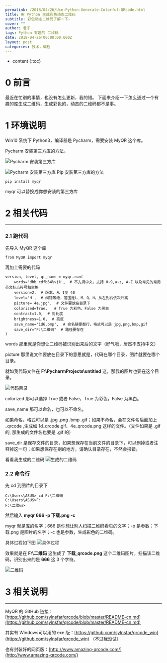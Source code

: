 ```yaml
---
permalink: /2018/04/26/Use-Python-Generate-Colorful-QRcode.html
title: 用 Python 生成彩色动态二维码
subtitle: 彩色动态二维码了解一下~
cover: ""
author: 君子
tags: Python 有趣的 二维码
date: 2018-04-26T00:00:00.000Z
layout: post
categories: 技术，编程
---
```


* content
{:toc}


#  0  前言


最近在忙别的事情，也没有怎么更新，我的错。
下面来介绍一下怎么通过一个有趣的库生成二维码，生成彩色的，动态的二维码都不是事。

#  1  环境说明


Win10 系统下 Python3，编译器是 Pycharm，需要安装 MyQR 这个库。

 Pycharm 安装第三方库的方法。

![Pycharm 安装第三方库](https://img.lbjheiheihei.xyz/FoPLaPyuCbVarvP9jpNsG5VhZJwu "Pycharm 安装第三方库")

![Pycharm 安装第三方库](https://img.lbjheiheihei.xyz/FqXVEBEtAStmMAD29k5x4NHvFV9M "Pycharm 安装第三方库")
Pip 安装第三方库的方法

<pre><code class="language-python">pip install myqr</code></pre>

myqr 可以替换成你想安装的第三方库

#  2  相关代码

***



###  2.1 跑代码
先导入 MyQR 这个库

<pre><code class="language-python">from MyQR import myqr</code></pre>

再加上需要的代码

<pre><code class="language-python">version, level, qr_name = myqr.run(
    words='dhb cdfb64%vjk',  # 不支持中文，支持 0~9,a~z, A~Z 以及常见的常用英文标点符号和空格
    version=2,  # 版本，从 1至 40
    level='H',  # 纠错等级，范围是L、M、Q、H，从左到右依次升高
    picture='4e.jpg',  # 文件要放在目录下
    colorized=True,   # True 为彩色，False 为黑白
    contrast=1.0,  # 对比度
    brightness=1.0,  # 亮度
    save_name='1d6.bmp',  # 命名随便都行，格式可以是 jpg,png,bmp,gif
    save_dir="F:\二维码"  # 路径要存在
)</code></pre>

words 那里就是你想让二维码被识别出来后的文字（好气哦，居然不支持中文）

picture 那里说文件要放在目录下的意思就是，代码在哪个目录，图片就要在哪个目录。

就如我代码文件在 **F:\PycharmProjects\untitled** 这，那我的图片也要在这个目录。

![代码目录](https://img.lbjheiheihei.xyz/Fi4c0karJCIqOAlPwnEB9wIp_PN0 "代码目录")

colorized 那可以选择 True 或者 False，True 为彩色，False 为黑白。

save_name 那可以命名，也可以不命名。

如果命名，格式可以是 .jpg .png .bmp .gif；如果不命名，会在文件名后面加上 _qrcode ,生成如 1d_qrcode.gif、4e_qrcode.png 这样的文件。（文件如果是 .gif的, 那生成的文件名也要是 .gif 的）

save_dir 是保存文件的目录，如果想保存在当前文件的目录下，可以删掉或者注释掉这一句；如果想保存在别的地方，请确认目录存在，不然会报错。

看看我生成的二维码
![生成的二维码](https://img.lbjheiheihei.xyz/Fm08jZ-viWZ7ZdtH_ODzL86pZdeH "生成的二维码")

### 2.2  命令行
先 cd 到图片的目录下

<pre><code class="language-python">C:\Users\ASUS> cd F:\二维码
C:\Users\ASUS>F:
F:\二维码></code></pre>

然后输入 **myqr 666 -p 下载.png -c**

myqr 就是库的名字；666 是你想让别人扫描二维码看见的文字；-p 是参数；下载.png 是图片的名字；-c 也是参数，生成彩色的二维码。

具体过程如下图
![具体过程](https://img.lbjheiheihei.xyz/Fvil4I6W8VPIZBW0o_ULebKtSd66 "具体过程")

效果就是在 **F:\二维码** 这生成了 **下载_qrcode.png** 这个二维码图片，扫描该二维码，识别出来的是 **666** 这 3 个字符。

![二维码](https://img.lbjheiheihei.xyz/FiIv6OSxjU6eXQcohcq4q1AY3VMS "二维码")
#  3  相关说明

***



MyQR 的 GitHub 链接：[https://github.com/sylnsfar/qrcode/blob/master/README-cn.md](https://github.com/sylnsfar/qrcode/blob/master/README-cn.md)

其实有 Windows可以用的 exe 版：[https://github.com/sylnsfar/qrcode_win](https://github.com/sylnsfar/qrcode_win)  （不过我没试）

也有封装好的网页版：[http://www.amazing-qrcode.com/](http://www.amazing-qrcode.com/)